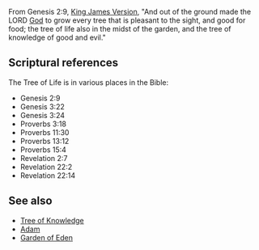 From Genesis 2:9,
[King James Version](King_James_Version "King James Version"), "And
out of the ground made the LORD [God](God "God") to grow every tree
that is pleasant to the sight, and good for food; the tree of life
also in the midst of the garden, and the tree of knowledge of good
and evil."

## Scriptural references

The Tree of Life is in various places in the Bible:

-   Genesis 2:9
-   Genesis 3:22
-   Genesis 3:24
-   Proverbs 3:18
-   Proverbs 11:30
-   Proverbs 13:12
-   Proverbs 15:4
-   Revelation 2:7
-   Revelation 22:2
-   Revelation 22:14

## See also

-   [Tree of Knowledge](Tree_of_Knowledge "Tree of Knowledge")
-   [Adam](Adam "Adam")
-   [Garden of Eden](Garden_of_Eden "Garden of Eden")



